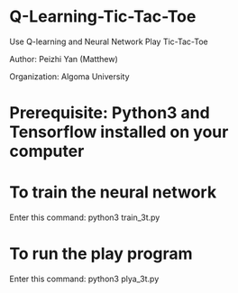 # Q-Learning-Tic-Tac-Toe
Use Q-learning and Neural Network Play Tic-Tac-Toe

Author: Peizhi Yan (Matthew)

Organization: Algoma University

# Prerequisite: Python3 and Tensorflow installed on your computer

# To train the neural network
Enter this command: python3 train_3t.py

# To run the play program
Enter this command: python3 plya_3t.py
